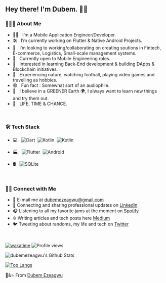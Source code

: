 <h2> Hey there! I'm Dubem. 👋🏽 &nbsp;

<h3> 👨🏻‍💻 About Me </h3>

- 👨🏽 &nbsp; I’m a Mobile Application Engineer/Developer.
- 🛠 &nbsp; I’m currently working on Flutter & Native Android Projects.
- 🔭 &nbsp; I’m looking to working/collaborating on creating soutions in Fintech, E-commerce, Logistics, Small-scale management systems.
- 💼 &nbsp; Currently open to Mobile Engineering roles.
- 🌱 &nbsp; Interested in learning Back-End development & building DApps & Blockchain initiatives.
- 🎾 &nbsp; Experiencing nature, watching football, playing video games and travelling as hobbies.
- 😄 &nbsp; Fun fact : Somewhat sort of an audiophile. 
- 💬 &nbsp; I believe in a GREENER Earth 🌍, I always want to learn new things and try them out.
- 🔮 &nbsp; LIFE, TIME & CHANCE. 
  
<br>

<h3>🛠 Tech Stack</h3>

- 💻 &nbsp; ![Dart](https://img.shields.io/badge/-Dart-07405E?style=flat&logo=dart)&nbsp; 
            ![Kotlin](https://img.shields.io/badge/-Kotlin-07405E?style=flat&logo=kotlin&logoColor=white)&nbsp;
            ![Kotlin](https://img.shields.io/badge/-Java-07405E?style=flat&logo=java&logoColor=white)&nbsp;
             
- 🏭 &nbsp; ![Flutter](https://img.shields.io/badge/-Flutter-07405E?style=flat&logo=flutter)&nbsp;
            ![Android](https://img.shields.io/badge/Android-07405E?style=flat&logo=android&logoColor=white)&nbsp;
  
- 🛢 &nbsp; ![SQLite](https://img.shields.io/badge/SQLite-07405E?style=flat&logo=sqlite&logoColor=white)
  

<br>
  
<h3> 🤝🏻 Connect with Me </h3>

- 📧 E-mail me at <a href="mailto:dubemezeagwu@gmail.com">dubemezeagwu@gmail.com</a>
- 💼 Connecting and sharing professional updates on <a href="https://www.linkedin.com/in/chukwudubem-ezeagwu-991525177/">LinkedIn</a>
- 🎧 Listening to all my favorite jams at the moment on <a href="https://open.spotify.com/playlist/37i9dQZF1EpocwtlunZfyT?si=57eeacc9649b445c">Spotify</a>
- 🌐 Writing articles and tech posts here <a href="https://medium.com/@dubemezeagwu">Medium</a>
- 🐦 Tweeting about randoms, my life and tech on <a href="https://twitter.com/wysdubem/">Twitter</a>
  
<br>
  
[![wakatime](https://wakatime.com/badge/user/77383dc3-6ece-48f8-ad4c-c3522ae2efa3.svg)](https://wakatime.com/@77383dc3-6ece-48f8-ad4c-c3522ae2efa3)
![Profile views](https://gpvc.arturio.dev/dubemezeagwu)

<img align="center" src="https://github-readme-stats.vercel.app/api?username=dubemezeagwu&include_all=true&count_private=true&show_icons=true&line_height=20&title_color=7A7ADB&icon_color=2234AE&text_color=D3D3D3&bg_color=0,000000,130F40" alt="dubemezeagwu's Github Stats">

</br>

[![Top Langs](https://github-readme-stats.vercel.app/api/top-langs/?username=dubemezeagwu&layout=compact&text_color=daf7dc&bg_color=151515)](https://github.com/dubemezeagwu/github-readme-stats)



💙&⭐️ From [Dubem Ezeagwu](https://github.com/dubemezeagwu)

<!--
**dubemezeagwu/dubemezeagwu** is a ✨ _special_ ✨ repository because its `README.md` (this file) appears on your GitHub profile.

Here are some ideas to get you started:

- 🔭 I’m currently working on ...
- 🌱 I’m currently learning ...
- 👯 I’m looking to collaborate on ...
- 🤔 I’m looking for help with ...
- 💬 Ask me about ...
- 📫 How to reach me: ...
- 😄 Pronouns: ...
- ⚡ Fun fact: ...
-->
